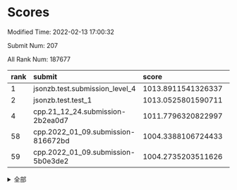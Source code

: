 # Scores

Modified Time: 2022-02-13 17:00:32

Submit Num: 207

All Rank Num: 187677

| rank |               submit               |       score        |       sigma        | pk_num |
| :--- | :--------------------------------- | :----------------- | :----------------- | :----- |
| 1    | jsonzb.test.submission_level_4     | 1013.8911541326337 | 0.8419033892787843 | 3626   |
| 2    | jsonzb.test.test_1                 | 1013.0525801590711 | 0.8098991045733556 | 3631   |
| 4    | cpp.21_12_24.submission-2b2ea0d7   | 1011.7796320822997 | 0.7805852868989639 | 3623   |
| 58   | cpp.2022_01_09.submission-816672bd | 1004.3388106724433 | 0.702406473533585  | 3627   |
| 59   | cpp.2022_01_09.submission-5b0e3de2 | 1004.2735203511626 | 0.7322662580058878 | 3627   |


<details>
<summary>全部</summary>

| rank |                 submit                 |       score        |       sigma        | pk_num |
| :--- | :------------------------------------- | :----------------- | :----------------- | :----- |
| 1    | jsonzb.test.submission_level_4         | 1013.8911541326337 | 0.8419033892787843 | 3626   |
| 2    | jsonzb.test.test_1                     | 1013.0525801590711 | 0.8098991045733556 | 3631   |
| 3    | gobigger.level_3.submission_level_3_9  | 1012.3198772804624 | 0.7816111898699438 | 3627   |
| 4    | cpp.21_12_24.submission-2b2ea0d7       | 1011.7796320822997 | 0.7805852868989639 | 3623   |
| 5    | gobigger.level_3.submission_level_3_43 | 1011.2655411525653 | 0.780061314352675  | 3624   |
| 6    | gobigger.level_3.submission_level_3_38 | 1011.0768320822749 | 0.7768574585445917 | 3623   |
| 7    | gobigger.level_3.submission_level_3_2  | 1011.0268693318533 | 0.7959410148792643 | 3624   |
| 8    | gobigger.level_3.submission_level_3_36 | 1010.7896727866672 | 0.7751574819913706 | 3624   |
| 9    | gobigger.level_3.submission_level_3_39 | 1010.7442137349904 | 0.7586284628308839 | 3626   |
| 10   | gobigger.level_3.submission_level_3_40 | 1010.7400270571139 | 0.7717052826194505 | 3628   |
| 11   | gobigger.level_3.submission_level_3_41 | 1010.7051294369965 | 0.776438721104392  | 3627   |
| 12   | gobigger.level_3.submission_level_3_1  | 1010.6678776281433 | 0.7537003487543802 | 3626   |
| 13   | gobigger.level_3.submission_level_3_29 | 1010.6670990007544 | 0.7693518897470677 | 3626   |
| 14   | gobigger.level_3.submission_level_3_12 | 1010.6030831313708 | 0.7669246818637817 | 3627   |
| 15   | gobigger.level_3.submission_level_3_42 | 1010.5684782407385 | 0.7637499039559941 | 3626   |
| 16   | gobigger.level_3.submission_level_3_11 | 1010.5517701363995 | 0.7530725335887781 | 3629   |
| 17   | gobigger.level_3.submission_level_3_3  | 1010.5105411328349 | 0.7540820322418039 | 3630   |
| 18   | gobigger.level_3.submission_level_3_46 | 1010.4580179270537 | 0.7832051487711928 | 3627   |
| 19   | gobigger.level_3.submission_level_3_7  | 1010.4016658452578 | 0.7488860369452792 | 3628   |
| 20   | gobigger.level_3.submission_level_3_49 | 1010.3638961103201 | 0.7777022613553536 | 3627   |
| 21   | gobigger.level_3.submission_level_3_23 | 1010.3519795412727 | 0.7559534849759616 | 3624   |
| 22   | gobigger.level_3.submission_level_3_26 | 1010.2384563113155 | 0.7904816074698072 | 3628   |
| 23   | gobigger.level_3.submission_level_3_13 | 1010.0937867426285 | 0.7537030516449117 | 3630   |
| 24   | gobigger.level_3.submission_level_3_31 | 1010.0631953911113 | 0.7612123026012807 | 3622   |
| 25   | gobigger.level_3.submission_level_3_5  | 1010.0111054494172 | 0.7665514800045397 | 3632   |
| 26   | gobigger.level_3.submission_level_3_15 | 1009.9785716580186 | 0.7829067264183843 | 3625   |
| 27   | gobigger.level_3.submission_level_3_30 | 1009.9464458367784 | 0.7468093483187819 | 3630   |
| 28   | gobigger.level_3.submission_level_3_4  | 1009.943750887263  | 0.778851003857962  | 3628   |
| 29   | gobigger.level_3.submission_level_3_16 | 1009.9429739969956 | 0.7613579071767238 | 3627   |
| 30   | gobigger.level_3.submission_level_3_44 | 1009.9245000167703 | 0.7779742329322734 | 3627   |
| 31   | gobigger.level_3.submission_level_3_33 | 1009.9105872076043 | 0.7481742527444514 | 3629   |
| 32   | gobigger.level_3.submission_level_3_20 | 1009.8881232385995 | 0.774573062883223  | 3622   |
| 33   | gobigger.level_3.submission_level_3_24 | 1009.7866253672556 | 0.7566122583284535 | 3621   |
| 34   | gobigger.level_3.submission_level_3_28 | 1009.7813391700581 | 0.7664302247233746 | 3627   |
| 35   | gobigger.level_3.submission_level_3_34 | 1009.6359984579591 | 0.7516927649963469 | 3626   |
| 36   | gobigger.level_3.submission_level_3_6  | 1009.5446929672577 | 0.744801981210355  | 3630   |
| 37   | gobigger.level_3.submission_level_3_27 | 1009.535342599955  | 0.7507828210375298 | 3627   |
| 38   | gobigger.level_3.submission_level_3_35 | 1009.5138328687633 | 0.7392390301485212 | 3630   |
| 39   | gobigger.level_3.submission_level_3_25 | 1009.4640941429495 | 0.7494422117339036 | 3629   |
| 40   | gobigger.level_3.submission_level_3_19 | 1009.3831726877218 | 0.7487674389508456 | 3627   |
| 41   | gobigger.level_3.submission_level_3_14 | 1009.3602853137442 | 0.7452762985084261 | 3628   |
| 42   | gobigger.level_3.submission_level_3_37 | 1009.3231989556718 | 0.7399489407682842 | 3630   |
| 43   | gobigger.level_3.submission_level_3_47 | 1009.1568057000133 | 0.7529734848942272 | 3630   |
| 44   | gobigger.level_3.submission_level_3_8  | 1009.1327417055514 | 0.7474384709717954 | 3627   |
| 45   | gobigger.level_3.submission_level_3_18 | 1009.1293840034751 | 0.7451010919182964 | 3630   |
| 46   | gobigger.level_3.submission_level_3_0  | 1009.0865956524137 | 0.7428608479525312 | 3622   |
| 47   | gobigger.level_3.submission_level_3_45 | 1008.9679130131941 | 0.7577389183019081 | 3623   |
| 48   | gobigger.level_3.submission_level_3_21 | 1008.8467862995037 | 0.7349790171155427 | 3627   |
| 49   | gobigger.level_3.submission_level_3_10 | 1008.6399150360351 | 0.741668058762198  | 3626   |
| 50   | gobigger.level_3.submission_level_3_17 | 1008.4574502471963 | 0.7421081699315725 | 3628   |
| 51   | gobigger.level_3.submission_level_3_32 | 1008.3952550001485 | 0.7381370946382547 | 3623   |
| 52   | gobigger.level_3.submission_level_3_22 | 1008.2003218659074 | 0.7396866111166382 | 3623   |
| 53   | gobigger.level_3.submission_level_3_48 | 1008.1585775873274 | 0.7612732120202784 | 3626   |
| 54   | gobigger.level_1.submission_level_1_1  | 1005.2919411496924 | 0.7358035381819558 | 3627   |
| 55   | gobigger.level_1.submission_level_1_27 | 1004.9903437285213 | 0.7148101999418037 | 3625   |
| 56   | gobigger.level_1.submission_level_1_41 | 1004.7117156146354 | 0.7245852642501962 | 3628   |
| 57   | gobigger.level_1.submission_level_1_15 | 1004.3756216868986 | 0.7150676824347888 | 3626   |
| 58   | cpp.2022_01_09.submission-816672bd     | 1004.3388106724433 | 0.702406473533585  | 3627   |
| 59   | cpp.2022_01_09.submission-5b0e3de2     | 1004.2735203511626 | 0.7322662580058878 | 3627   |
| 60   | gobigger.level_1.submission_level_1_6  | 1004.2713221869874 | 0.7152012036407674 | 3628   |
| 61   | gobigger.level_1.submission_level_1_37 | 1004.2264549859823 | 0.71980319178993   | 3626   |
| 62   | gobigger.level_1.submission_level_1_2  | 1004.0779583591926 | 0.7003098236235511 | 3627   |
| 63   | gobigger.level_1.submission_level_1_47 | 1004.0233232011277 | 0.7103444896374339 | 3627   |
| 64   | gobigger.level_1.submission_level_1_23 | 1003.9801927191867 | 0.7029311182195923 | 3623   |
| 65   | gobigger.level_1.submission_level_1_24 | 1003.9517411377357 | 0.7153605628023646 | 3625   |
| 66   | gobigger.level_1.submission_level_1_4  | 1003.8766179652082 | 0.7099661166072831 | 3626   |
| 67   | gobigger.level_1.submission_level_1_16 | 1003.8219344634085 | 0.7301918278256374 | 3629   |
| 68   | gobigger.level_1.submission_level_1_17 | 1003.7842705740976 | 0.7251353271512205 | 3627   |
| 69   | gobigger.level_1.submission_level_1_49 | 1003.7639554137653 | 0.7262160648125409 | 3626   |
| 70   | gobigger.level_1.submission_level_1_44 | 1003.7496690671368 | 0.7137895543209756 | 3630   |
| 71   | gobigger.level_1.submission_level_1_18 | 1003.6951543968223 | 0.7204715398097467 | 3623   |
| 72   | gobigger.level_1.submission_level_1_10 | 1003.6692698230903 | 0.7196567594143191 | 3624   |
| 73   | gobigger.level_1.submission_level_1_33 | 1003.5605347549894 | 0.7183131755293373 | 3624   |
| 74   | gobigger.level_1.submission_level_1_35 | 1003.4804505211096 | 0.7128333274214094 | 3629   |
| 75   | gobigger.level_1.submission_level_1_19 | 1003.4797206260155 | 0.717137717156077  | 3626   |
| 76   | gobigger.level_1.submission_level_1_5  | 1003.4560981047374 | 0.7239238288297974 | 3626   |
| 77   | gobigger.level_1.submission_level_1_13 | 1003.4508135165707 | 0.7213346612738727 | 3629   |
| 78   | gobigger.level_1.submission_level_1_32 | 1003.4011321290037 | 0.718786077448841  | 3629   |
| 79   | gobigger.level_1.submission_level_1_21 | 1003.3807992725692 | 0.7119195491026549 | 3623   |
| 80   | gobigger.level_1.submission_level_1_11 | 1003.3714906089145 | 0.7246036139820063 | 3623   |
| 81   | gobigger.level_1.submission_level_1_40 | 1003.351499100338  | 0.7214270393660536 | 3628   |
| 82   | gobigger.level_1.submission_level_1_34 | 1003.2506526372429 | 0.708506935277009  | 3631   |
| 83   | gobigger.level_1.submission_level_1_22 | 1003.1273202869738 | 0.7068364290384522 | 3627   |
| 84   | gobigger.level_1.submission_level_1_7  | 1003.0640516699526 | 0.719656052873422  | 3626   |
| 85   | gobigger.level_1.submission_level_1_3  | 1003.0078324961521 | 0.712168954852808  | 3626   |
| 86   | gobigger.level_1.submission_level_1_20 | 1002.9928012519943 | 0.7038065820192605 | 3624   |
| 87   | gobigger.level_1.submission_level_1_0  | 1002.975988082175  | 0.7102587393593596 | 3624   |
| 88   | gobigger.level_1.submission_level_1_42 | 1002.9223689456769 | 0.7241180275641245 | 3630   |
| 89   | gobigger.level_1.submission_level_1_36 | 1002.8632366485294 | 0.7095290769356162 | 3628   |
| 90   | gobigger.level_1.submission_level_1_14 | 1002.8269235061199 | 0.72356583111202   | 3631   |
| 91   | gobigger.level_1.submission_level_1_39 | 1002.7944321882351 | 0.7284610902215055 | 3627   |
| 92   | gobigger.level_1.submission_level_1_48 | 1002.7540726434462 | 0.7017712472638115 | 3628   |
| 93   | gobigger.level_1.submission_level_1_45 | 1002.7448746130791 | 0.7193584529224084 | 3629   |
| 94   | gobigger.level_1.submission_level_1_46 | 1002.7097614204574 | 0.7016626897342707 | 3629   |
| 95   | gobigger.level_1.submission_level_1_26 | 1002.6968121853555 | 0.7141405215001588 | 3627   |
| 96   | gobigger.level_1.submission_level_1_30 | 1002.6626496511094 | 0.7172504741101248 | 3628   |
| 97   | gobigger.level_1.submission_level_1_43 | 1002.6093314144065 | 0.7078350365391013 | 3627   |
| 98   | gobigger.level_1.submission_level_1_28 | 1002.5639866367402 | 0.7084406927510267 | 3621   |
| 99   | gobigger.level_1.submission_level_1_29 | 1002.4538966476046 | 0.7072262572292097 | 3630   |
| 100  | gobigger.level_1.submission_level_1_31 | 1002.4108406344121 | 0.7117025917807865 | 3627   |
| 101  | gobigger.level_1.submission_level_1_9  | 1002.2379712429481 | 0.720669915503285  | 3621   |
| 102  | gobigger.level_1.submission_level_1_8  | 1002.2230229851751 | 0.7113256018987424 | 3630   |
| 103  | gobigger.level_1.submission_level_1_38 | 1002.2122216782465 | 0.7160054511543035 | 3627   |
| 104  | gobigger.level_1.submission_level_1_25 | 1002.0297423528286 | 0.708140947630565  | 3621   |
| 105  | gobigger.level_1.submission_level_1_12 | 1001.6885989068394 | 0.7174716359072263 | 3627   |
| 106  | gobigger.random.submission_random_8    | 997.5688377850964  | 0.7028001355766234 | 3627   |
| 107  | gobigger.random.submission_random_25   | 997.4339598071778  | 0.7024333075435564 | 3629   |
| 108  | gobigger.random.submission_random_18   | 997.3488777493161  | 0.7150955118033754 | 3630   |
| 109  | gobigger.random.submission_random_36   | 997.1946809196628  | 0.7065284344096892 | 3625   |
| 110  | gobigger.random.submission_random_19   | 996.7748937269301  | 0.7062761350167794 | 3622   |
| 111  | gobigger.random.submission_random_15   | 996.7661448629     | 0.7037070180510288 | 3628   |
| 112  | gobigger.random.submission_random_7    | 996.7349095206646  | 0.723448904016357  | 3626   |
| 113  | gobigger.random.submission_random_39   | 996.662800694957   | 0.7003260127388156 | 3626   |
| 114  | gobigger.random.submission_random_24   | 996.4577025839759  | 0.6997098578059188 | 3625   |
| 115  | gobigger.random.submission_random_5    | 996.3856387616746  | 0.725817295403882  | 3627   |
| 116  | gobigger.random.submission_random_13   | 996.3484942344126  | 0.7151956291540674 | 3623   |
| 117  | gobigger.random.submission_random_4    | 996.3441548425108  | 0.7137965093902773 | 3628   |
| 118  | gobigger.random.submission_random_10   | 996.323805149153   | 0.7121232206726134 | 3629   |
| 119  | gobigger.random.submission_random_12   | 996.3038926520813  | 0.7187680590491817 | 3623   |
| 120  | gobigger.random.submission_random_34   | 996.2856431899768  | 0.722883565416733  | 3626   |
| 121  | gobigger.random.submission_random_2    | 996.2766479148399  | 0.7075345656983709 | 3628   |
| 122  | gobigger.random.submission_random_6    | 996.2451678205529  | 0.6954930043518187 | 3625   |
| 123  | gobigger.random.submission_random_23   | 996.1948257169538  | 0.7165491768410137 | 3629   |
| 124  | gobigger.random.submission_random_48   | 996.1596530348467  | 0.7038340479584364 | 3624   |
| 125  | gobigger.random.submission_random_29   | 996.1005327935331  | 0.7200469734382573 | 3627   |
| 126  | gobigger.random.submission_random_1    | 996.0538823109673  | 0.7093638259956883 | 3627   |
| 127  | gobigger.random.submission_random_30   | 996.0256149547289  | 0.725546104045563  | 3628   |
| 128  | gobigger.random.submission_random_26   | 996.0180031144164  | 0.7210843131287568 | 3629   |
| 129  | gobigger.random.submission_random_41   | 995.9451866582302  | 0.7099779721700109 | 3632   |
| 130  | gobigger.random.submission_random_43   | 995.9427428016191  | 0.7120904955914934 | 3629   |
| 131  | gobigger.random.submission_random_42   | 995.9322440421605  | 0.7033881276797094 | 3626   |
| 132  | gobigger.random.submission_random_16   | 995.894775400933   | 0.7054811838430481 | 3628   |
| 133  | gobigger.random.submission_random_17   | 995.8769654757954  | 0.7027665623770637 | 3633   |
| 134  | gobigger.random.submission_random_3    | 995.8700933732135  | 0.721704288959423  | 3629   |
| 135  | gobigger.random.submission_random_9    | 995.8521259164722  | 0.7085730459261632 | 3624   |
| 136  | gobigger.random.submission_random_47   | 995.7252075182611  | 0.7228666537036703 | 3625   |
| 137  | gobigger.random.submission_random_45   | 995.6472307009938  | 0.7053155113833629 | 3626   |
| 138  | gobigger.random.submission_random_40   | 995.6346387924209  | 0.7242649629595079 | 3631   |
| 139  | gobigger.random.submission_random_27   | 995.5891530988492  | 0.7214908642306532 | 3628   |
| 140  | gobigger.random.submission_random_37   | 995.5882954303587  | 0.7153110523354985 | 3622   |
| 141  | gobigger.random.submission_random_22   | 995.5795723555927  | 0.7253282902139152 | 3626   |
| 142  | gobigger.random.submission_random_20   | 995.5790938497571  | 0.7113063490448204 | 3624   |
| 143  | gobigger.random.submission_random_35   | 995.5707101894736  | 0.7185139903233225 | 3629   |
| 144  | gobigger.random.submission_random_49   | 995.5664866531233  | 0.7141360987671782 | 3626   |
| 145  | gobigger.random.submission_random_31   | 995.5532735640074  | 0.714563346352304  | 3627   |
| 146  | gobigger.random.submission_random_33   | 995.5465113660034  | 0.7190103153189621 | 3630   |
| 147  | gobigger.random.submission_random_21   | 995.465442709025   | 0.7100930031958775 | 3627   |
| 148  | gobigger.random.submission_random_38   | 995.4632488123042  | 0.7173337023633838 | 3627   |
| 149  | gobigger.random.submission_random_46   | 995.3619568884875  | 0.7094463956585086 | 3631   |
| 150  | gobigger.random.submission_random_0    | 995.3326593101234  | 0.7046478420823231 | 3631   |
| 151  | gobigger.random.submission_random_11   | 995.1950451611937  | 0.7198566547700167 | 3629   |
| 152  | gobigger.random.submission_random_28   | 995.168684597217   | 0.7011711431009126 | 3628   |
| 153  | gobigger.random.submission_random_44   | 995.0116635304506  | 0.7166538885119274 | 3627   |
| 154  | gobigger.random.submission_random_32   | 994.9687753179869  | 0.7138875064516995 | 3625   |
| 155  | gobigger.random.submission_random_14   | 994.8960209995257  | 0.7102016986864774 | 3625   |
| 156  | gobigger.level_2.submission_level_2_24 | 994.7584509115578  | 0.7223767855866339 | 3627   |
| 157  | gobigger.level_2.submission_level_2_1  | 994.3921572993783  | 0.7538527679312331 | 3627   |
| 158  | gobigger.level_2.submission_level_2_45 | 994.0017762907934  | 0.7253732361728531 | 3629   |
| 159  | gobigger.level_2.submission_level_2_11 | 993.2900482304042  | 0.7349767045645993 | 3628   |
| 160  | gobigger.level_2.submission_level_2_46 | 993.2392327896065  | 0.7317123624438175 | 3624   |
| 161  | gobigger.level_2.submission_level_2_40 | 993.1531228322802  | 0.7293731891326585 | 3623   |
| 162  | gobigger.level_2.submission_level_2_2  | 992.9933249997835  | 0.7546067100231673 | 3627   |
| 163  | gobigger.level_2.submission_level_2_8  | 992.9822501729099  | 0.7496335394960522 | 3630   |
| 164  | gobigger.level_2.submission_level_2_31 | 992.9582469198641  | 0.738885033983172  | 3627   |
| 165  | gobigger.level_2.submission_level_2_27 | 992.9036028138789  | 0.7390600986588486 | 3625   |
| 166  | gobigger.level_2.submission_level_2_42 | 992.7506681614458  | 0.7501097625406554 | 3627   |
| 167  | gobigger.level_2.submission_level_2_0  | 992.682089536074   | 0.7266818654967604 | 3626   |
| 168  | gobigger.level_2.submission_level_2_28 | 992.6504228517681  | 0.7459803520370449 | 3626   |
| 169  | gobigger.level_2.submission_level_2_39 | 992.6020317802784  | 0.7507304511692264 | 3632   |
| 170  | gobigger.level_2.submission_level_2_36 | 992.5742252265399  | 0.7401912333751524 | 3627   |
| 171  | gobigger.level_2.submission_level_2_22 | 992.5590925428846  | 0.7446712853605593 | 3627   |
| 172  | gobigger.level_2.submission_level_2_4  | 992.5124667620056  | 0.751918401717703  | 3622   |
| 173  | gobigger.level_2.submission_level_2_43 | 992.4798702337843  | 0.7382066538688857 | 3628   |
| 174  | gobigger.level_2.submission_level_2_49 | 992.4510779836982  | 0.7451646456925669 | 3624   |
| 175  | gobigger.level_2.submission_level_2_25 | 992.4109143008684  | 0.745379564517302  | 3622   |
| 176  | gobigger.level_2.submission_level_2_5  | 992.2607736468356  | 0.758011231041426  | 3621   |
| 177  | gobigger.level_2.submission_level_2_37 | 992.2346963671258  | 0.7383472126876822 | 3627   |
| 178  | gobigger.level_2.submission_level_2_26 | 992.1955023292691  | 0.7503592235448111 | 3632   |
| 179  | gobigger.level_2.submission_level_2_44 | 992.0665078560257  | 0.7276702500816753 | 3626   |
| 180  | gobigger.level_2.submission_level_2_29 | 992.02994405772    | 0.7576795073242303 | 3631   |
| 181  | gobigger.level_2.submission_level_2_34 | 992.0222525862055  | 0.7279575265277364 | 3627   |
| 182  | gobigger.level_2.submission_level_2_38 | 991.9622212886725  | 0.745622158780141  | 3625   |
| 183  | gobigger.level_2.submission_level_2_33 | 991.8967924622826  | 0.7379424301759451 | 3631   |
| 184  | gobigger.level_2.submission_level_2_30 | 991.7993660234737  | 0.7433344438673909 | 3626   |
| 185  | gobigger.level_2.submission_level_2_9  | 991.7029976675108  | 0.7413133865584272 | 3629   |
| 186  | gobigger.level_2.submission_level_2_32 | 991.6780361415681  | 0.7485987170528864 | 3624   |
| 187  | gobigger.level_2.submission_level_2_48 | 991.6745585120615  | 0.745729575489987  | 3625   |
| 188  | gobigger.level_2.submission_level_2_13 | 991.6127574347512  | 0.7350946800418307 | 3626   |
| 189  | gobigger.level_2.submission_level_2_3  | 991.5780049560672  | 0.7417929990090614 | 3629   |
| 190  | gobigger.level_2.submission_level_2_20 | 991.4568358253796  | 0.7434699541197259 | 3623   |
| 191  | gobigger.level_2.submission_level_2_21 | 991.4399196440036  | 0.7440142546237272 | 3629   |
| 192  | gobigger.level_2.submission_level_2_41 | 991.288982431465   | 0.7433795976618549 | 3624   |
| 193  | gobigger.level_2.submission_level_2_35 | 991.2334603587593  | 0.7512695783311749 | 3623   |
| 194  | gobigger.level_2.submission_level_2_7  | 991.1926014037045  | 0.7733174570312613 | 3629   |
| 195  | gobigger.level_2.submission_level_2_23 | 991.1818437051444  | 0.7345457741225858 | 3627   |
| 196  | gobigger.level_2.submission_level_2_16 | 991.0834854773809  | 0.7408442714045558 | 3629   |
| 197  | gobigger.level_2.submission_level_2_18 | 991.0739298612336  | 0.7452485756145513 | 3624   |
| 198  | gobigger.level_2.submission_level_2_17 | 991.0659735318607  | 0.7556301975955307 | 3624   |
| 199  | gobigger.level_2.submission_level_2_10 | 990.9346995341723  | 0.7593540586734734 | 3623   |
| 200  | gobigger.level_2.submission_level_2_19 | 990.9230325176019  | 0.7743992792285433 | 3617   |
| 201  | gobigger.level_2.submission_level_2_15 | 990.6865301050921  | 0.7581963970696389 | 3628   |
| 202  | gobigger.level_2.submission_level_2_14 | 990.6649470105403  | 0.7430220880304698 | 3626   |
| 203  | gobigger.level_2.submission_level_2_6  | 990.2272568663228  | 0.7538844934226663 | 3626   |
| 204  | gobigger.level_2.submission_level_2_47 | 990.1803378890725  | 0.7593207941093867 | 3630   |
| 205  | gobigger.level_2.submission_level_2_12 | 990.0459512930413  | 0.7813411079523881 | 3620   |
| 206  | gobigger.none.submission_none_1        | 979.1940636433187  | 1.1928665566109784 | 3622   |
| 207  | gobigger.none.submission_none_0        | 976.1795802347402  | 1.4746227119216546 | 3627   |

</details>